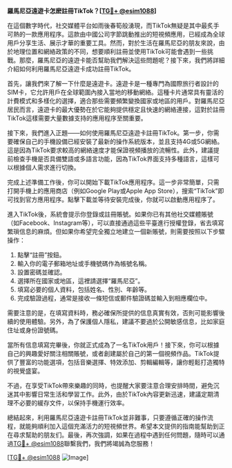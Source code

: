 **羅馬尼亞遠遊卡怎麽註冊TikTok？[[TG💪+ @esim1088](https://t.me/s/esim1088)]**

在這個數字時代，社交媒體平台如雨後春筍般湧現，而TikTok無疑是其中最炙手可熱的一款應用程序。這款由中國公司字節跳動推出的短視頻應用，已經成為全球用戶分享生活、展示才華的重要工具。然而，對於生活在羅馬尼亞的朋友來說，由於地理位置和網絡政策的不同，想要順利註冊並使用TikTok可能會遇到一些挑戰。那麼，羅馬尼亞的遠遊卡能否幫助我們解決這些問題呢？接下來，我們將詳細介紹如何利用羅馬尼亞遠遊卡成功註冊TikTok。

首先，讓我們來了解一下什麼是遠遊卡。遠遊卡是一種專門為國際旅行者設計的SIM卡，它允許用戶在全球範圍內接入當地的移動網絡。這種卡片通常具有靈活的計費模式和多樣化的選擇，適合那些需要頻繁變換國家或地區的用戶。對羅馬尼亞居民而言，遠遊卡的最大優勢在於它能夠提供穩定且快速的網絡連接，這對於註冊TikTok這樣需要大量數據支持的應用程序至關重要。

接下來，我們進入正題——如何使用羅馬尼亞遠遊卡註冊TikTok。第一步，你需要確保自己的手機設備已經安裝了最新的操作系統版本，並且支持4G或5G網絡。這是因為TikTok要求較高的網絡速度才能保證視頻播放的流暢性。此外，建議提前檢查手機是否具備雙語或多語言功能，因為TikTok界面支持多種語言，這樣可以根據個人需求進行切換。

完成上述準備工作後，你可以開始下載TikTok應用程序。這一步非常簡單，只需打開手機上的應用商店（例如Google Play或Apple App Store），搜索“TikTok”即可找到官方應用程序。點擊下載並等待安裝完成後，你就可以啟動應用程序了。

進入TikTok後，系統會提示你登錄或註冊賬號。如果你已有其他社交媒體賬號（如Facebook、Instagram等），可以直接通過這些平臺進行授權登錄，省去填寫繁瑣信息的麻煩。但如果你希望完全獨立地建立一個新賬號，則需要按照以下步驟操作：

1. 點擊“註冊”按鈕。
2. 輸入你的電子郵箱地址或手機號碼作為帳號名稱。
3. 設置密碼並確認。
4. 選擇所在國家或地區，這裡請選擇“羅馬尼亞”。
5. 填寫必要的個人資料，包括姓名、性別、年齡等。
6. 完成驗證過程，通常是接收一條短信或郵件驗證碼並輸入到相應欄位中。

需要注意的是，在填寫資料時，務必確保所提供的信息真實有效，否則可能影響後續的使用體驗。另外，為了保護個人隱私，建議不要過於公開敏感信息，比如家庭住址或身份證號碼。

當所有信息填寫完畢後，你就正式成為了一名TikTok用戶！接下來，你可以根據自己的興趣愛好關注相關賬號，或者創建屬於自己的第一個視頻作品。TikTok提供了豐富的功能選項，包括音樂選擇、特效添加、剪輯編輯等，讓你輕鬆打造獨特的視覺盛宴。

不過，在享受TikTok帶來樂趣的同時，也提醒大家要注意合理安排時間，避免沉迷其中影響日常生活和學習工作。此外，由於TikTok內容更新迅速，建議定期清理不必要的緩存文件，以保持手機運行效率。

總結起來，利用羅馬尼亞遠遊卡註冊TikTok並非難事，只要遵循正確的操作流程，就能夠順利加入這個充滿活力的短視頻世界。希望本文提供的指南能幫助到正在尋求幫助的朋友们。最後，再次強調，如果在過程中遇到任何問題，隨時可以通過[TG💪+ @esim1088](https://t.me/s/esim1088)聯繫我們，我們將竭誠為您服務！

[[TG💪+ @esim1088](https://t.me/s/esim1088) ![Image](https://i.postimg.cc/4NQfJmqS/Snipaste-2025-05-13-00-14-12.png)]